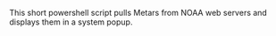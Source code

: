 This short powershell script pulls Metars from NOAA web servers and displays them in a system popup.
